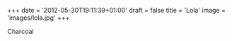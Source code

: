 +++
date = '2012-05-30T19:11:39+01:00'
draft = false
title = 'Lola'
image = 'images/lola.jpg'
+++
 
Charcoal 